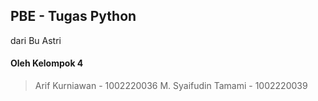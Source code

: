 ## PBE - Tugas Python
dari Bu Astri

#### Oleh Kelompok 4  
> Arif Kurniawan - 1002220036
> M. Syaifudin Tamami - 1002220039

